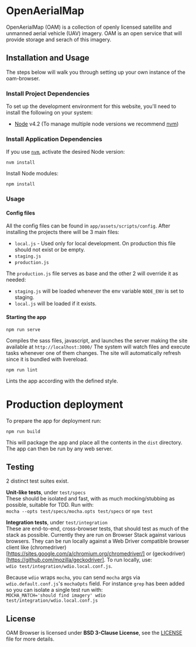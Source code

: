 # OpenAerialMap

OpenAerialMap (OAM) is a collection of openly licensed satellite and unmanned aerial vehicle (UAV) imagery. OAM is an open service that will provide storage and serach of this imagery.

## Installation and Usage

The steps below will walk you through setting up your own instance of the oam-browser.

### Install Project Dependencies
To set up the development environment for this website, you'll need to install the following on your system:

- [Node](http://nodejs.org/) v4.2 (To manage multiple node versions we recommend [nvm](https://github.com/creationix/nvm))

### Install Application Dependencies

If you use [`nvm`](https://github.com/creationix/nvm), activate the desired Node version:

```
nvm install
```

Install Node modules:

```
npm install
```
### Usage

#### Config files
All the config files can be found in `app/assets/scripts/config`.
After installing the projects there will be 3 main files:
  - `local.js` - Used only for local development. On production this file should not exist or be empty.
  - `staging.js`
  - `production.js`

The `production.js` file serves as base and the other 2 will override it as needed:
  - `staging.js` will be loaded whenever the env variable `NODE_ENV` is set to staging.
  - `local.js` will be loaded if it exists.

#### Starting the app

```
npm run serve
```
Compiles the sass files, javascript, and launches the server making the site available at `http://localhost:3000/`
The system will watch files and execute tasks whenever one of them changes.
The site will automatically refresh since it is bundled with livereload.

```
npm run lint
```
Lints the app according with the defined style.

# Production deployment
To prepare the app for deployment run:

```
npm run build
```
This will package the app and place all the contents in the `dist` directory.
The app can then be run by any web server.

## Testing
2 distinct test suites exist.

**Unit-like tests**, under `test/specs`    
These should be isolated and fast, with as much mocking/stubbing as possible, suitable for TDD. Run with:    
`mocha --opts test/specs/mocha.opts test/specs` or `npm test`

**Integration tests**, under `test/integration`    
These are end-to-end, cross-browser tests, that should test as much of the stack as possible. Currently they are run on Browser Stack against various browsers. They can be run locally against a Web Driver compatible browser client like (chromedriver)[https://sites.google.com/a/chromium.org/chromedriver/] or (geckodriver)[https://github.com/mozilla/geckodriver]. To run locally, use:    
`wdio test/integration/wdio.local.conf.js`.

Because `wdio` wraps `mocha`, you can send `mocha` args via `wdio.default.conf.js`'s `mochaOpts` field. For instance `grep` has been added so you can isolate a single test run with:    
`MOCHA_MATCH='should find imagery' wdio test/integration/wdio.local.conf.js`

## License
OAM Browser is licensed under **BSD 3-Clause License**, see the [LICENSE](LICENSE) file for more details.
